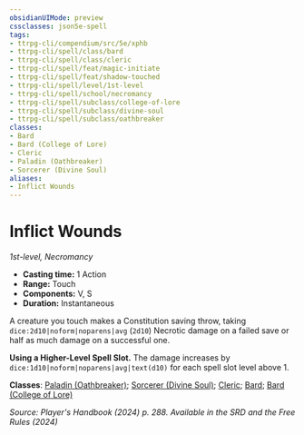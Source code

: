 ```yaml
---
obsidianUIMode: preview
cssclasses: json5e-spell
tags:
- ttrpg-cli/compendium/src/5e/xphb
- ttrpg-cli/spell/class/bard
- ttrpg-cli/spell/class/cleric
- ttrpg-cli/spell/feat/magic-initiate
- ttrpg-cli/spell/feat/shadow-touched
- ttrpg-cli/spell/level/1st-level
- ttrpg-cli/spell/school/necromancy
- ttrpg-cli/spell/subclass/college-of-lore
- ttrpg-cli/spell/subclass/divine-soul
- ttrpg-cli/spell/subclass/oathbreaker
classes:
- Bard
- Bard (College of Lore)
- Cleric
- Paladin (Oathbreaker)
- Sorcerer (Divine Soul)
aliases:
- Inflict Wounds
---
```

# Inflict Wounds
*1st-level, Necromancy*  


- **Casting time:** 1 Action
- **Range:** Touch
- **Components:** V, S
- **Duration:** Instantaneous

A creature you touch makes a Constitution saving throw, taking `dice:2d10|noform|noparens|avg` (`2d10`) Necrotic damage on a failed save or half as much damage on a successful one.

**Using a Higher-Level Spell Slot.** The damage increases by `dice:1d10|noform|noparens|avg|text(d10)` for each spell slot level above 1.

**Classes**: [Paladin (Oathbreaker)](/3-Mechanics/CLI/lists/list-spells-classes-oathbreaker-dmg.md "subclass=DMG;class=XPHB"); [Sorcerer (Divine Soul)](/3-Mechanics/CLI/lists/list-spells-classes-divine-soul-xge.md "subclass=XGE;class=XPHB"); [Cleric](/3-Mechanics/CLI/lists/list-spells-classes-cleric.md); [Bard](/3-Mechanics/CLI/lists/list-spells-classes-bard.md); [Bard (College of Lore)](/3-Mechanics/CLI/lists/list-spells-classes-college-of-lore-xphb.md "subclass=XPHB;class=XPHB")

*Source: Player's Handbook (2024) p. 288. Available in the <span title='Systems Reference Document (5.2)'>SRD</span> and the Free Rules (2024)*